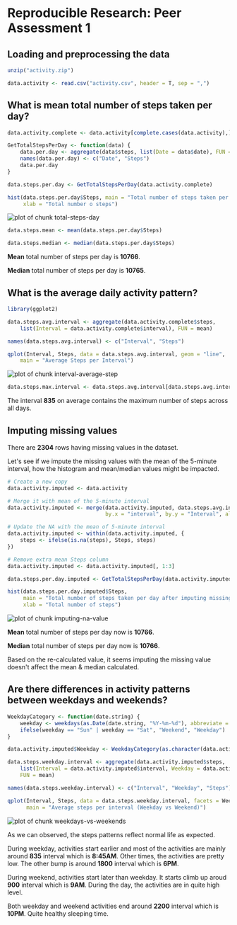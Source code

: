 # Reproducible Research: Peer Assessment 1


## Loading and preprocessing the data

```r
unzip("activity.zip")

data.activity <- read.csv("activity.csv", header = T, sep = ",")
```

## What is mean total number of steps taken per day?

```r
data.activity.complete <- data.activity[complete.cases(data.activity),]

GetTotalStepsPerDay <- function(data) {
    data.per.day <- aggregate(data$steps, list(Date = data$date), FUN = sum)
    names(data.per.day) <- c("Date", "Steps")
    data.per.day
}

data.steps.per.day <- GetTotalStepsPerDay(data.activity.complete)

hist(data.steps.per.day$Steps, main = "Total number of steps taken per day",
     xlab = "Total number o steps")
```

![plot of chunk total-steps-day](figure/total-steps-day.png) 


```r
data.steps.mean <- mean(data.steps.per.day$Steps)

data.steps.median <- median(data.steps.per.day$Steps)
```
**Mean** total number of steps per day is **10766**.

**Median** total number of steps per day is **10765**.


## What is the average daily activity pattern?

```r
library(ggplot2)

data.steps.avg.interval <- aggregate(data.activity.complete$steps,
    list(Interval = data.activity.complete$interval), FUN = mean)

names(data.steps.avg.interval) <- c("Interval", "Steps")

qplot(Interval, Steps, data = data.steps.avg.interval, geom = "line",
    main = "Average Steps per Interval")
```

![plot of chunk interval-average-step](figure/interval-average-step.png) 


```r
data.steps.max.interval <- data.steps.avg.interval[data.steps.avg.interval$Steps == max(data.steps.avg.interval$Steps),1]
```
The interval **835** on average contains the maximum number of steps across all days.

## Imputing missing values

There are **2304** rows having missing values in the dataset.

Let's see if we impute the missing values with the mean of the 5-minute interval, how the histogram and mean/median values might be impacted.


```r
# Create a new copy
data.activity.imputed <- data.activity

# Merge it with mean of the 5-minute interval
data.activity.imputed <- merge(data.activity.imputed, data.steps.avg.interval,
                               by.x = "interval", by.y = "Interval", all.y = T)

# Update the NA with the mean of 5-minute interval
data.activity.imputed <- within(data.activity.imputed, {
    steps <- ifelse(is.na(steps), Steps, steps)
})

# Remove extra mean Steps column
data.activity.imputed <- data.activity.imputed[, 1:3]

data.steps.per.day.imputed <- GetTotalStepsPerDay(data.activity.imputed)

hist(data.steps.per.day.imputed$Steps,
     main = "Total number of steps taken per day after imputing missing value",
     xlab = "Total number of steps")
```

![plot of chunk imputing-na-value](figure/imputing-na-value.png) 


**Mean** total number of steps per day now is **10766**.

**Median** total number of steps per day now is **10766**.

Based on the re-calculated value, it seems imputing the missing value doesn't affect the mean & median calculated.

## Are there differences in activity patterns between weekdays and weekends?

```r
WeekdayCategory <- function(date.string) {
    weekday <- weekdays(as.Date(date.string, "%Y-%m-%d"), abbreviate = T)
    ifelse(weekday == "Sun" | weekday == "Sat", "Weekend", "Weekday")
}

data.activity.imputed$Weekday <- WeekdayCategory(as.character(data.activity.imputed$date))

data.steps.weekday.interval <- aggregate(data.activity.imputed$steps,
    list(Interval = data.activity.imputed$interval, Weekday = data.activity.imputed$Weekday),
    FUN = mean)

names(data.steps.weekday.interval) <- c("Interval", "Weekday", "Steps")

qplot(Interval, Steps, data = data.steps.weekday.interval, facets = Weekday ~ ., geom = "line",
      main = "Average steps per interval (Weekday vs Weekend)")
```

![plot of chunk weekdays-vs-weekends](figure/weekdays-vs-weekends.png) 

As we can observed, the steps patterns reflect normal life as expected.    

During weekday, activities start earlier and most of the activities are mainly around **835** interval which is **8:45AM**.  Other times, the activities are pretty low.  The other bump is around **1800** interval which is **6PM**.

During weekend, activities start later than weekday.  It starts climb up aroud **900** interval which is **9AM**.  During the day, the activities are in quite high level.

Both weekday and weekend activities end around **2200** interval which is **10PM**.  Quite healthy sleeping time.
